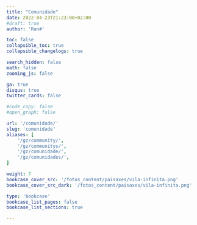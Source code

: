 ```yaml
---
title: "Comunidade"
date: 2022-04-23T21:23:00+02:00
#draft: true
author: 'Ran#'

toc: false
collapsible_toc: true
collapsible_changelogs: true

search_hidden: false
math: false
zooming_js: false

ga: true
disqus: true
twitter_cards: false

#code_copy: false
#open_graph: false

url: '/comunidade/'
slug: 'comunidade'
aliases: [
    '/gz/community/',
    '/gz/communitys/',
    '/gz/comunidade/',
    '/gz/comunidades/',
]

weight: 7
bookcase_cover_src: '/fotos_content/paisaxes/vila-infinita.png'
bookcase_cover_src_dark: '/fotos_content/paisaxes/vila-infinita.png'

type: 'bookcase'
bookcase_list_pages: false
bookcase_list_sections: true

---
```

